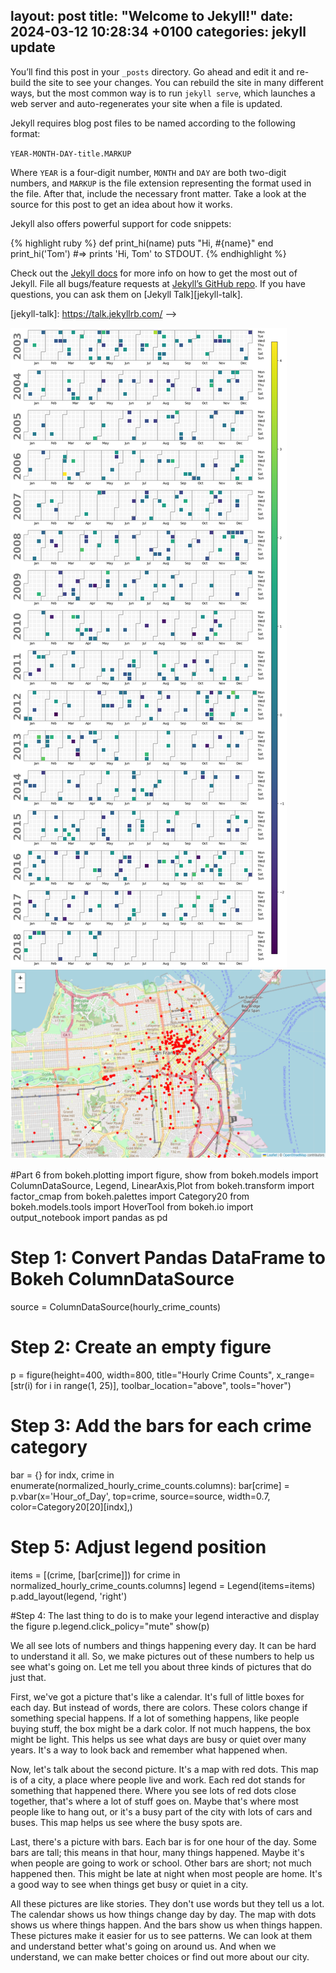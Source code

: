 layout: post
title:  "Welcome to Jekyll!"
date:   2024-03-12 10:28:34 +0100
categories: jekyll update
---
You’ll find this post in your `_posts` directory. Go ahead and edit it and re-build the site to see your changes. You can rebuild the site in many different ways, but the most common way is to run `jekyll serve`, which launches a web server and auto-regenerates your site when a file is updated.

Jekyll requires blog post files to be named according to the following format:

`YEAR-MONTH-DAY-title.MARKUP`

Where `YEAR` is a four-digit number, `MONTH` and `DAY` are both two-digit numbers, and `MARKUP` is the file extension representing the format used in the file. After that, include the necessary front matter. Take a look at the source for this post to get an idea about how it works.

Jekyll also offers powerful support for code snippets:

{% highlight ruby %}
def print_hi(name)
  puts "Hi, #{name}"
end
print_hi('Tom')
#=> prints 'Hi, Tom' to STDOUT.
{% endhighlight %}

Check out the [Jekyll docs][jekyll-docs] for more info on how to get the most out of Jekyll. File all bugs/feature requests at [Jekyll’s GitHub repo][jekyll-gh]. If you have questions, you can ask them on [Jekyll Talk][jekyll-talk].

[jekyll-docs]: https://jekyllrb.com/docs/home
[jekyll-gh]:   https://github.com/jekyll/jekyll
[jekyll-talk]: https://talk.jekyllrb.com/ -->



<!-- This is my first website. -->

<img src="/images/1.png" alt="Image 1">

<img src="/images/2.png" alt="Image 2">

<!-- <img src="/images/3.png" alt="Image 3"> -->



#Part 6
from bokeh.plotting import figure, show
from bokeh.models import ColumnDataSource, Legend, LinearAxis,Plot
from bokeh.transform import factor_cmap
from bokeh.palettes import Category20
from bokeh.models.tools import HoverTool
from bokeh.io import output_notebook
import pandas as pd

# Step 1: Convert Pandas DataFrame to Bokeh ColumnDataSource
source = ColumnDataSource(hourly_crime_counts)

# Step 2: Create an empty figure
p = figure(height=400, width=800, title="Hourly Crime Counts",
           x_range=[str(i) for i in range(1, 25)], toolbar_location="above",
           tools="hover")

# Step 3: Add the bars for each crime category
bar = {}
for indx, crime in enumerate(normalized_hourly_crime_counts.columns):
    bar[crime] = p.vbar(x='Hour_of_Day', top=crime, source=source, width=0.7,
                        color=Category20[20][indx],)

# Step 5: Adjust legend position
items = [(crime, [bar[crime]]) for crime in normalized_hourly_crime_counts.columns]
legend = Legend(items=items)
p.add_layout(legend, 'right')

#Step 4: The last thing to do is to make your legend interactive and display the figure
p.legend.click_policy="mute"
show(p)






<p>
We all see lots of numbers and things happening every day. It can be hard to understand it all. So, we make pictures out of these numbers to help us see what's going on. Let me tell you about three kinds of pictures that do just that.

First, we've got a picture that's like a calendar. It's full of little boxes for each day. But instead of words, there are colors. These colors change if something special happens. If a lot of something happens, like people buying stuff, the box might be a dark color. If not much happens, the box might be light. This helps us see what days are busy or quiet over many years. It's a way to look back and remember what happened when.

Now, let's talk about the second picture. It's a map with red dots. This map is of a city, a place where people live and work. Each red dot stands for something that happened there. Where you see lots of red dots close together, that's where a lot of stuff goes on. Maybe that's where most people like to hang out, or it's a busy part of the city with lots of cars and buses. This map helps us see where the busy spots are.

Last, there's a picture with bars. Each bar is for one hour of the day. Some bars are tall; this means in that hour, many things happened. Maybe it's when people are going to work or school. Other bars are short; not much happened then. This might be late at night when most people are home. It's a good way to see when things get busy or quiet in a city.

All these pictures are like stories. They don't use words but they tell us a lot. The calendar shows us how things change day by day. The map with dots shows us where things happen. And the bars show us when things happen. These pictures make it easier for us to see patterns. We can look at them and understand better what's going on around us. And when we understand, we can make better choices or find out more about our city.
</p>
<!-- C:\Users\sinar\socialdata\SirCna98.github.io\images\1.png -->